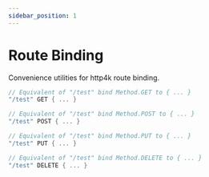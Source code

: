 ```yaml
---
sidebar_position: 1
---
```


# Route Binding
Convenience utilities for http4k route binding.

```kotlin
// Equivalent of "/test" bind Method.GET to { ... }
"/test" GET { ... }

// Equivalent of "/test" bind Method.POST to { ... }
"/test" POST { ... }

// Equivalent of "/test" bind Method.PUT to { ... }
"/test" PUT { ... }

// Equivalent of "/test" bind Method.DELETE to { ... }
"/test" DELETE { ... }
```

